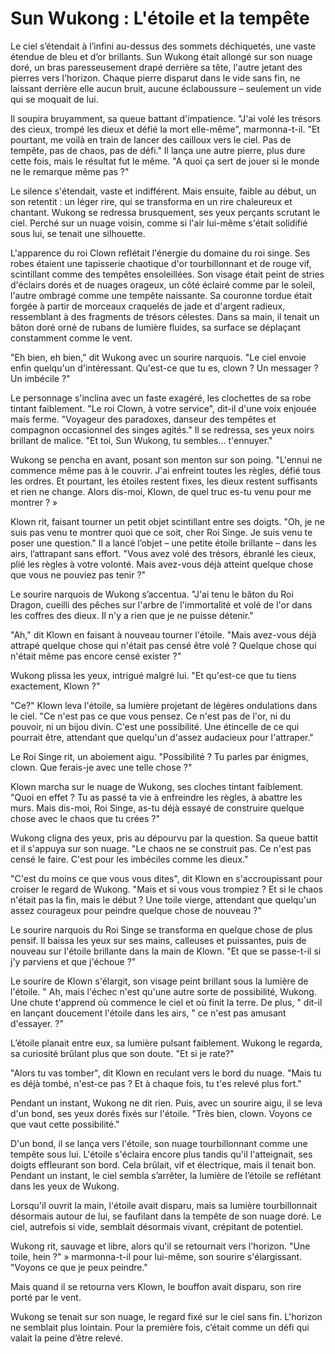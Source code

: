 # Sun Wukong : L'étoile et la tempête

Le ciel s’étendait à l’infini au-dessus des sommets déchiquetés, une vaste étendue de bleu et d’or brillants. Sun Wukong était allongé sur son nuage doré, un bras paresseusement drapé derrière sa tête, l'autre jetant des pierres vers l'horizon. Chaque pierre disparut dans le vide sans fin, ne laissant derrière elle aucun bruit, aucune éclaboussure – seulement un vide qui se moquait de lui.

Il soupira bruyamment, sa queue battant d'impatience. "J'ai volé les trésors des cieux, trompé les dieux et défié la mort elle-même", marmonna-t-il. "Et pourtant, me voilà en train de lancer des cailloux vers le ciel. Pas de tempête, pas de chaos, pas de défi." Il lança une autre pierre, plus dure cette fois, mais le résultat fut le même. "A quoi ça sert de jouer si le monde ne le remarque même pas ?"

Le silence s'étendait, vaste et indifférent. Mais ensuite, faible au début, un son retentit : un léger rire, qui se transforma en un rire chaleureux et chantant. Wukong se redressa brusquement, ses yeux perçants scrutant le ciel. Perché sur un nuage voisin, comme si l'air lui-même s'était solidifié sous lui, se tenait une silhouette.

L'apparence du roi Clown reflétait l'énergie du domaine du roi singe. Ses robes étaient une tapisserie chaotique d'or tourbillonnant et de rouge vif, scintillant comme des tempêtes ensoleillées. Son visage était peint de stries d'éclairs dorés et de nuages ​​orageux, un côté éclairé comme par le soleil, l'autre ombragé comme une tempête naissante. Sa couronne tordue était forgée à partir de morceaux craquelés de jade et d'argent radieux, ressemblant à des fragments de trésors célestes. Dans sa main, il tenait un bâton doré orné de rubans de lumière fluides, sa surface se déplaçant constamment comme le vent.

"Eh bien, eh bien," dit Wukong avec un sourire narquois. "Le ciel envoie enfin quelqu'un d'intéressant. Qu'est-ce que tu es, clown ? Un messager ? Un imbécile ?"

Le personnage s'inclina avec un faste exagéré, les clochettes de sa robe tintant faiblement. "Le roi Clown, à votre service", dit-il d'une voix enjouée mais ferme. "Voyageur des paradoxes, danseur des tempêtes et compagnon occasionnel des singes agités." Il se redressa, ses yeux noirs brillant de malice. "Et toi, Sun Wukong, tu sembles... t'ennuyer."

Wukong se pencha en avant, posant son menton sur son poing. "L'ennui ne commence même pas à le couvrir. J'ai enfreint toutes les règles, défié tous les ordres. Et pourtant, les étoiles restent fixes, les dieux restent suffisants et rien ne change. Alors dis-moi, Klown, de quel truc es-tu venu pour me montrer ? »

Klown rit, faisant tourner un petit objet scintillant entre ses doigts. "Oh, je ne suis pas venu te montrer quoi que ce soit, cher Roi Singe. Je suis venu te poser une question." Il a lancé l’objet – une petite étoile brillante – dans les airs, l’attrapant sans effort. "Vous avez volé des trésors, ébranlé les cieux, plié les règles à votre volonté. Mais avez-vous déjà atteint quelque chose que vous ne pouviez pas tenir ?"

Le sourire narquois de Wukong s’accentua. "J'ai tenu le bâton du Roi Dragon, cueilli des pêches sur l'arbre de l'immortalité et volé de l'or dans les coffres des dieux. Il n'y a rien que je ne puisse détenir."

"Ah," dit Klown en faisant à nouveau tourner l'étoile. "Mais avez-vous déjà attrapé quelque chose qui n'était pas censé être volé ? Quelque chose qui n'était même pas encore censé exister ?"

Wukong plissa les yeux, intrigué malgré lui. "Et qu'est-ce que tu tiens exactement, Klown ?"

"Ce?" Klown leva l'étoile, sa lumière projetant de légères ondulations dans le ciel. "Ce n'est pas ce que vous pensez. Ce n'est pas de l'or, ni du pouvoir, ni un bijou divin. C'est une possibilité. Une étincelle de ce qui pourrait être, attendant que quelqu'un d'assez audacieux pour l'attraper."

Le Roi Singe rit, un aboiement aigu. "Possibilité ? Tu parles par énigmes, clown. Que ferais-je avec une telle chose ?"

Klown marcha sur le nuage de Wukong, ses cloches tintant faiblement. "Quoi en effet ? Tu as passé ta vie à enfreindre les règles, à abattre les murs. Mais dis-moi, Roi Singe, as-tu déjà essayé de construire quelque chose avec le chaos que tu crées ?"

Wukong cligna des yeux, pris au dépourvu par la question. Sa queue battit et il s'appuya sur son nuage. "Le chaos ne se construit pas. Ce n'est pas censé le faire. C'est pour les imbéciles comme les dieux."

"C'est du moins ce que vous vous dites", dit Klown en s'accroupissant pour croiser le regard de Wukong. "Mais et si vous vous trompiez ? Et si le chaos n'était pas la fin, mais le début ? Une toile vierge, attendant que quelqu'un assez courageux pour peindre quelque chose de nouveau ?"

Le sourire narquois du Roi Singe se transforma en quelque chose de plus pensif. Il baissa les yeux sur ses mains, calleuses et puissantes, puis de nouveau sur l'étoile brillante dans la main de Klown. "Et que se passe-t-il si j'y parviens et que j'échoue ?"

Le sourire de Klown s'élargit, son visage peint brillant sous la lumière de l'étoile. " Ah, mais l'échec n'est qu'une autre sorte de possibilité, Wukong. Une chute t'apprend où commence le ciel et où finit la terre. De plus, " dit-il en lançant doucement l'étoile dans les airs, " ce n'est pas amusant d'essayer. ?"

L’étoile planait entre eux, sa lumière pulsant faiblement. Wukong le regarda, sa curiosité brûlant plus que son doute. "Et si je rate?"

"Alors tu vas tomber", dit Klown en reculant vers le bord du nuage. "Mais tu es déjà tombé, n'est-ce pas ? Et à chaque fois, tu t'es relevé plus fort."

Pendant un instant, Wukong ne dit rien. Puis, avec un sourire aigu, il se leva d'un bond, ses yeux dorés fixés sur l'étoile. "Très bien, clown. Voyons ce que vaut cette possibilité."

D'un bond, il se lança vers l'étoile, son nuage tourbillonnant comme une tempête sous lui. L'étoile s'éclaira encore plus tandis qu'il l'atteignait, ses doigts effleurant son bord. Cela brûlait, vif et électrique, mais il tenait bon. Pendant un instant, le ciel sembla s’arrêter, la lumière de l’étoile se reflétant dans les yeux de Wukong.

Lorsqu'il ouvrit la main, l'étoile avait disparu, mais sa lumière tourbillonnait désormais autour de lui, se faufilant dans la tempête de son nuage doré. Le ciel, autrefois si vide, semblait désormais vivant, crépitant de potentiel.

Wukong rit, sauvage et libre, alors qu'il se retournait vers l'horizon. "Une toile, hein ?" » marmonna-t-il pour lui-même, son sourire s'élargissant. "Voyons ce que je peux peindre."

Mais quand il se retourna vers Klown, le bouffon avait disparu, son rire porté par le vent.

Wukong se tenait sur son nuage, le regard fixé sur le ciel sans fin. L'horizon ne semblait plus lointain. Pour la première fois, c’était comme un défi qui valait la peine d’être relevé.